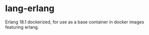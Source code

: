 # lang-erlang

Erlang 18.1 dockerized, for use as a base container in docker images featuring
erlang.

